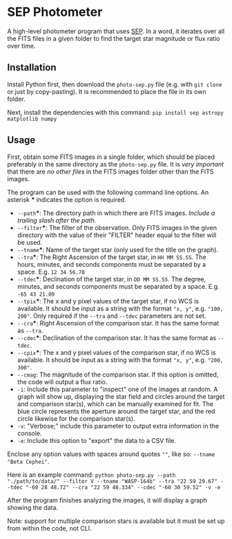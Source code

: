 # SEP Photometer
A high-level photometer program that uses [SEP](https://sep.readthedocs.io/en/latest/). In a word, it iterates over all the FITS files in a given folder to find the target star magnitude or flux ratio over time.

## Installation
Install Python first, then download the `photo-sep.py` file (e.g. with `git clone` or just by copy-pasting). It is recommended to place the file in its own folder.

Next, install the dependencies with this command: `pip install sep astropy matplotlib numpy`

## Usage
First, obtain some FITS images in a single folder, which should be placed preferably in the same directory as the `photo-sep.py` file. It is *very important* that there are *no other files* in the FITS images folder other than the FITS images.

The program can be used with the following command line options. An asterisk **\*** indicates the option is required.

* `--path`**\***: The directory path in which there are FITS images. *Include a trailing slash after the path.*
* `--filter`**\***: The filter of the observation. Only FITS images in the given directory with the value of their "FILTER" header equal to the filter will be used.
* `--tname`**\***: Name of the target star (only used for the title on the graph).
* `--tra`**\***: The Right Ascension of the target star, in `HH MM SS.SS`. The hours, minutes, and seconds components must be separated by a space. E.g. `12 34 56.78`
* `--tdec`**\***: Declination of the target star, in `DD MM SS.SS`. The degree, minutes, and seconds components must be separated by a space. E.g. `-65 43 21.09`
* `--tpix`**\***: The x and y pixel values of the target star, if no WCS is available. It should be input as a string with the format `"x, y"`, e.g. `"100, 200"`. Only required if the `--tra` and `--tdec` parameters are not set.
* `--cra`**\***: Right Ascension of the comparison star. It has the same format as `--tra`.
* `--cdec`**\***: Declination of the comparison star. It has the same format as `--tdec`.
* `--cpix`**\***: The x and y pixel values of the comparison star, if no WCS is available. It should be input as a string with the format `"x, y"`, e.g. `"200, 300"`.
* `--cmag`: The magnitude of the comparison star. If this option is omitted, the code will output a flux ratio.
* `-i`: Include this parameter to "inspect" one of the images at random. A graph will show up, displaying the star field and circles around the target and comparison star(s), which can be manually examined for fit. The blue circle represents the aperture around the target star, and the red circle likewise for the comparison star(s).
* `-v`: "Verbose;" include this parameter to output extra information in the console.
* `-e`: Include this option to "export" the data to a CSV file.

Enclose any option values with spaces around quotes `""`, like so: `--tname "Beta Cephei"`.

Here is an example command: `python photo-sep.py --path "./path/to/data/" --filter V --tname "WASP-164b" --tra "22 59 29.67" --tdec "-60 28 48.72" --cra "22 59 48.334" --cdec "-60 30 59.52" -v -e`

After the program finishes analyzing the images, it will display a graph showing the data.

Note: support for multiple comparison stars is available but it must be set up from within the code, not CLI.
